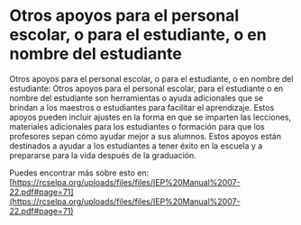 # Otros apoyos para el personal escolar, o para el estudiante, o en nombre del estudiante
Otros apoyos para el personal escolar, o para el estudiante, o en nombre del estudiante: Otros apoyos para el personal escolar, para el estudiante o en nombre del estudiante son herramientas o ayuda adicionales que se brindan a los maestros o estudiantes para facilitar el aprendizaje. Estos apoyos pueden incluir ajustes en la forma en que se imparten las lecciones, materiales adicionales para los estudiantes o formación para que los profesores sepan cómo ayudar mejor a sus alumnos. Estos apoyos están destinados a ayudar a los estudiantes a tener éxito en la escuela y a prepararse para la vida después de la graduación.

Puedes encontrar más sobre esto en: [https://rcselpa.org/uploads/files/files/IEP%20Manual%2007-22.pdf#page=71](https://rcselpa.org/uploads/files/files/IEP%20Manual%2007-22.pdf#page=71)
